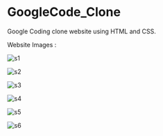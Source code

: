 # GoogleCode_Clone
Google Coding clone website using HTML and CSS.

Website Images :

![s1](https://github.com/Ritam7167/GoogleCode_Clone/assets/65413330/31e890fd-dad2-4bfa-bba4-5aedefd1a2cd)

![s2](https://github.com/Ritam7167/GoogleCode_Clone/assets/65413330/79d828f3-ca2f-4153-8b8c-f912fcff3f51)

![s3](https://github.com/Ritam7167/GoogleCode_Clone/assets/65413330/ba741c84-0d6a-4c14-8ddb-96398723ca71)

![s4](https://github.com/Ritam7167/GoogleCode_Clone/assets/65413330/1044b0f6-6afd-4f1d-bc7e-c44b5cf396d6)

![s5](https://github.com/Ritam7167/GoogleCode_Clone/assets/65413330/094e19db-18cf-4336-a437-3d378e917306)

![s6](https://github.com/Ritam7167/GoogleCode_Clone/assets/65413330/91f13117-8e2a-4ef6-adde-23904f79a8b3)
